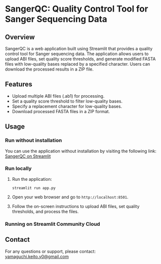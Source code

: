 # SangerQC: Quality Control Tool for Sanger Sequencing Data

## Overview
SangerQC is a web application built using Streamlit that provides a quality control tool for Sanger sequencing data. The application allows users to upload ABI files, set quality score thresholds, and generate modified FASTA files with low-quality bases replaced by a specified character. Users can download the processed results in a ZIP file.

## Features
- Upload multiple ABI files (.ab1) for processing.
- Set a quality score threshold to filter low-quality bases.
- Specify a replacement character for low-quality bases.
- Download processed FASTA files in a ZIP format.

## Usage

### Run without installation
You can use the application without installation by visiting the following link:  
[SangerQC on Streamlit](https://sangerqc.streamlit.app/)

### Run locally
1. Run the application:
   ```
   streamlit run app.py
   ```

2. Open your web browser and go to `http://localhost:8501`.

3. Follow the on-screen instructions to upload ABI files, set quality thresholds, and process the files.

### Running on Streamlit Community Cloud

## Contact
For any questions or support, please contact: [yamaguchi.keito.y0@gmail.com](mailto:yamaguchi.keito.y0@gmail.com)